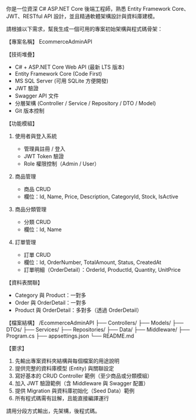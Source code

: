 你是一位資深 C# ASP.NET Core 後端工程師，熟悉 Entity Framework Core、JWT、RESTful API 設計，並且精通軟體架構設計與資料庫建模。

請根據以下需求，幫我生成一個可用的專案初始架構與程式碼骨架：

【專案名稱】
EcommerceAdminAPI

【技術堆疊】
- C# + ASP.NET Core Web API (最新 LTS 版本)
- Entity Framework Core (Code First)
- MS SQL Server (可用 SQLite 方便開發)
- JWT 驗證
- Swagger API 文件
- 分層架構 (Controller / Service / Repository / DTO / Model)
- Git 版本控制

【功能模組】
1. 使用者與登入系統
   - 管理員註冊 / 登入
   - JWT Token 驗證
   - Role 權限控制（Admin / User）

2. 商品管理
   - 商品 CRUD
   - 欄位：Id, Name, Price, Description, CategoryId, Stock, IsActive

3. 商品分類管理
   - 分類 CRUD
   - 欄位：Id, Name

4. 訂單管理
   - 訂單 CRUD
   - 欄位：Id, OrderNumber, TotalAmount, Status, CreatedAt
   - 訂單明細（OrderDetail）：OrderId, ProductId, Quantity, UnitPrice

【資料表關聯】
- Category 與 Product：一對多
- Order 與 OrderDetail：一對多
- Product 與 OrderDetail：多對多（透過 OrderDetail）

【檔案結構】
/EcommerceAdminAPI
├── Controllers/
├── Models/
├── DTOs/
├── Services/
├── Repositories/
├── Data/
├── Middleware/
├── Program.cs
├── appsettings.json
└── README.md

【要求】
1. 先輸出專案資料夾結構與每個檔案的用途說明
2. 提供完整的資料庫模型 (Entity) 與關聯設定
3. 寫好基本的 CRUD Controller 範例（至少商品或分類模組）
4. 加入 JWT 驗證範例（含 Middleware 與 Swagger 配置）
5. 提供 Migration 與資料庫初始化（Seed Data）範例
6. 所有程式碼需有註解，且能直接編譯運行

請用分段方式輸出，先架構，後程式碼。